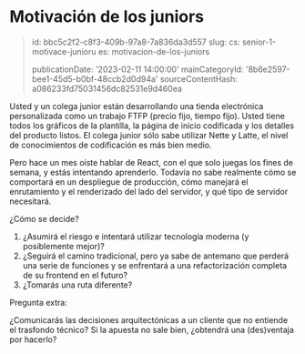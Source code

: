 Motivación de los juniors
=========================

> id: bbc5c2f2-c8f3-409b-97a8-7a836da3d557
> slug:
> 	cs: senior-1-motivace-junioru
> 	es: motivacion-de-los-juniors
> 
> publicationDate: '2023-02-11 14:00:00'
> mainCategoryId: '8b6e2597-bee1-45d5-b0bf-48ccb2d0d94a'
> sourceContentHash: a086233fd75031456dc82531e9d460ea

Usted y un colega junior están desarrollando una tienda electrónica personalizada como un trabajo FTFP (precio fijo, tiempo fijo). Usted tiene todos los gráficos de la plantilla, la página de inicio codificada y los detalles del producto listos. El colega junior sólo sabe utilizar Nette y Latte, el nivel de conocimientos de codificación es más bien medio.

Pero hace un mes oíste hablar de React, con el que solo juegas los fines de semana, y estás intentando aprenderlo. Todavía no sabe realmente cómo se comportará en un despliegue de producción, cómo manejará el enrutamiento y el renderizado del lado del servidor, y qué tipo de servidor necesitará.

¿Cómo se decide?

1. ¿Asumirá el riesgo e intentará utilizar tecnología moderna (y posiblemente mejor)?
2. ¿Seguirá el camino tradicional, pero ya sabe de antemano que perderá una serie de funciones y se enfrentará a una refactorización completa de su frontend en el futuro?
3. ¿Tomarás una ruta diferente?

Pregunta extra:

¿Comunicarás las decisiones arquitectónicas a un cliente que no entiende el trasfondo técnico? Si la apuesta no sale bien, ¿obtendrá una (des)ventaja por hacerlo?
